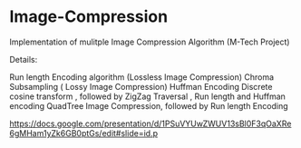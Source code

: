 # Image-Compression
Implementation of mulitple Image Compression Algorithm (M-Tech Project)

Details:

Run length Encoding algorithm (Lossless Image Compression)
Chroma Subsampling ( Lossy Image Compression)
Huffman Encoding 
Discrete cosine transform , followed by ZigZag Traversal , Run length and Huffman encoding
QuadTree Image Compression, followed by Run length Encoding

https://docs.google.com/presentation/d/1PSuVYUwZWUV13sBl0F3qOaXRe6gMHam1yZk6GB0ptGs/edit#slide=id.p

